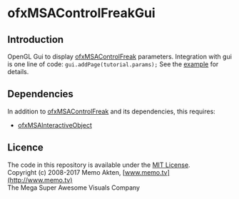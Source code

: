ofxMSAControlFreakGui
=====================================

Introduction
------------
OpenGL Gui to display [ofxMSAControlFreak](https://github.com/memo/ofxMSAControlFreak) parameters. Integration with gui is one line of code: ```gui.addPage(tutorial.params);``` See the [example](https://github.com/memo/ofxMSAControlFreakGui/blob/master/example/src/example-Gui.cpp) for details.


Dependencies
------------
In addition to [ofxMSAControlFreak](https://github.com/memo/ofxMSAControlFreak) and its dependencies, this requires:
* [ofxMSAInteractiveObject](https://github.com/memo/ofxMSAInteractiveObject)


Licence
-------
The code in this repository is available under the [MIT License](https://secure.wikimedia.org/wikipedia/en/wiki/Mit_license).  
Copyright (c) 2008-2017 Memo Akten, [www.memo.tv](http://www.memo.tv)  
The Mega Super Awesome Visuals Company

